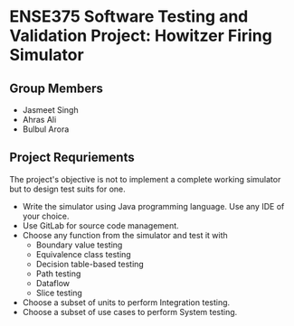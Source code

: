 # ENSE375 Software Testing and Validation Project: Howitzer Firing Simulator



## Group Members
- Jasmeet Singh
- Ahras Ali
- Bulbul Arora

## Project Requriements
The project's objective is not to implement a complete working simulator but to design test
suits for one.
- Write the simulator using Java programming language. Use any IDE of your choice.
- Use GitLab for source code management.
- Choose any function from the simulator and test it with
    - Boundary value testing
    - Equivalence class testing
    - Decision table-based testing
    - Path testing
    - Dataflow
    - Slice testing
- Choose a subset of units to perform Integration testing.
- Choose a subset of use cases to perform System testing.
